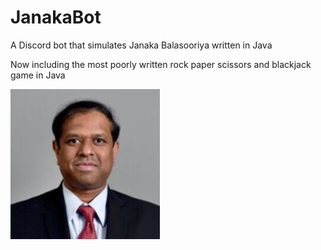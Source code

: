 # JanakaBot

A Discord bot that simulates Janaka Balasooriya written in Java

Now including the most poorly written rock paper scissors and blackjack game in Java

![alt text](https://github.com/Glowstick0017/JanakaBot/blob/master/janaka.png?raw=true)

